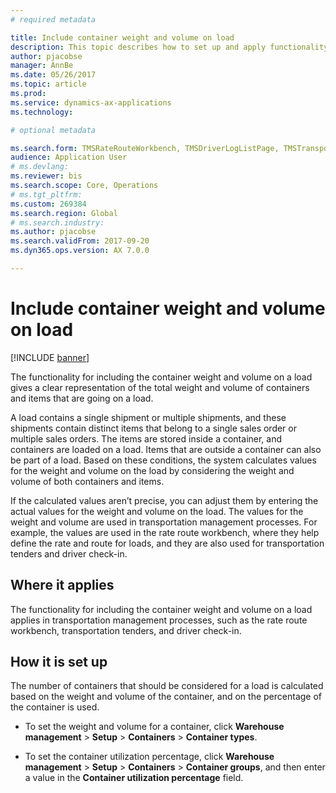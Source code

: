 ```yaml
---
# required metadata

title: Include container weight and volume on load
description: This topic describes how to set up and apply functionality to include container weight and volume on loads.
author: pjacobse
manager: AnnBe
ms.date: 05/26/2017
ms.topic: article
ms.prod: 
ms.service: dynamics-ax-applications
ms.technology: 

# optional metadata

ms.search.form: TMSRateRouteWorkbench, TMSDriverLogListPage, TMSTransportationTender
audience: Application User
# ms.devlang: 
ms.reviewer: bis
ms.search.scope: Core, Operations
# ms.tgt_pltfrm: 
ms.custom: 269384
ms.search.region: Global
# ms.search.industry: 
ms.author: pjacobse
ms.search.validFrom: 2017-09-20
ms.dyn365.ops.version: AX 7.0.0

---
```


# Include container weight and volume on load

[!INCLUDE [banner](../includes/banner.md)]

The functionality for including the container weight and volume on a load gives
a clear representation of the total weight and volume of containers and items
that are going on a load.

A load contains a single shipment or multiple shipments, and these shipments
contain distinct items that belong to a single sales order or multiple sales
orders. The items are stored inside a container, and containers are loaded on a
load. Items that are outside a container can also be part of a load. Based on
these conditions, the system calculates values for the weight and volume on the
load by considering the weight and volume of both containers and items.

If the calculated values aren’t precise, you can adjust them by entering the
actual values for the weight and volume on the load. The values for the weight
and volume are used in transportation management processes. For example, the
values are used in the rate route workbench, where they help define the rate and
route for loads, and they are also used for transportation tenders and driver
check-in.

## Where it applies

The functionality for including the container weight and volume on a load
applies in transportation management processes, such as the rate route
workbench, transportation tenders, and driver check-in.

## How it is set up

The number of containers that should be considered for a load is calculated
based on the weight and volume of the container, and on the percentage of the
container is used.

-   To set the weight and volume for a container, click **Warehouse management**
    \> **Setup** \> **Containers** \> **Container types**.

-   To set the container utilization percentage, click **Warehouse management**
    \> **Setup** \> **Containers** \> **Container groups**, and then enter a
    value in the **Container utilization percentage** field.
